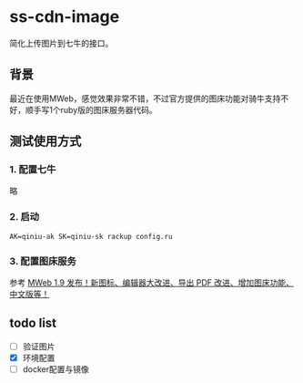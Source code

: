 # ss-cdn-image

简化上传图片到七牛的接口。


## 背景

最近在使用MWeb，感觉效果非常不错，不过官方提供的图床功能对骑牛支持不好，顺手写1个ruby版的图床服务器代码。


## 测试使用方式

### 1. 配置七牛

略

### 2. 启动

```shell
AK=qiniu-ak SK=qiniu-sk rackup config.ru
```

### 3. 配置图床服务

参考 [MWeb 1.9 发布！新图标、编辑器大改进、导出 PDF 改进、增加图床功能、中文版等！](http://zh.mweb.im/mweb-1.9.1-release.html)


## todo list

- [ ] 验证图片
- [x] 环境配置
- [ ] docker配置与镜像
